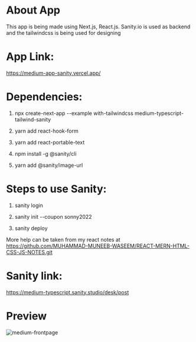 # About App

This app is being made using Next.js, React.js. Sanity.io is used as backend and the tailwindcss is being used for designing

# App Link:

https://medium-app-sanity.vercel.app/

# Dependencies:

1. npx create-next-app --example with-tailwindcss medium-typescript-tailwind-sanity

2. yarn add react-hook-form

3. yarn add react-portable-text

4. npm install -g @sanity/cli

5. yarn add @sanity/image-url

# Steps to use Sanity:

1.	sanity login

2.	sanity init --coupon sonny2022

3. sanity deploy

More help can be taken from my react notes at https://github.com/MUHAMMAD-MUNEEB-WASEEM/REACT-MERN-HTML-CSS-JS-NOTES.git

# Sanity link:

https://medium-typescript.sanity.studio/desk/post

# Preview

![medium-frontpage](https://user-images.githubusercontent.com/50763652/159705432-ba917836-aa40-4e6a-8873-249fdd83e868.png)

